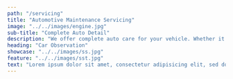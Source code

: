 ```yaml
---
path: "/servicing"
title: "Automotive Maintenance Servicing"
image: "../../images/engine.jpg"
sub-title: "Complete Auto Detail"
description: "We offer complete auto care for your vehicle. Whether it’s time for your next factory recommended maintenance visit, a routine oil change, new tires, or repair services on your brakes, muffler and exhaust, suspension, air conditioner, or any other mechanical or electrical component of your car, Midas is in your neighborhood and ready to serve you."
heading: "Car Observation"
showcase: "../../images/ss.jpg"
feature: "../../images/sst.jpg"
text: "Lorem ipsum dolor sit amet, consectetur adipisicing elit, sed do eiusmod tempor incididunt ut labore et dolore magna aliqua. Ut enim ad minim veniam. Lorem ipsum dolor sit amet, consectetur adipisicing elit, sed do eiusmod tempor incididunt ut labore et dolore magna aliqua. Ut enim ad minim veniam."
---
```

